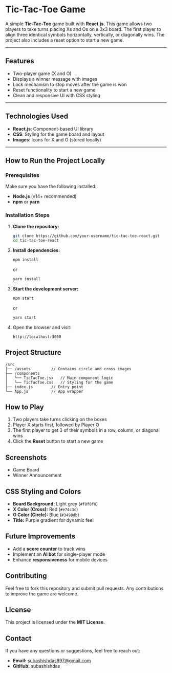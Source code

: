 # **Tic-Tac-Toe Game**

A simple **Tic-Tac-Toe** game built with **React.js**. This game allows two players to take turns placing Xs and Os on a 3x3 board. The first player to align three identical symbols horizontally, vertically, or diagonally wins. The project also includes a reset option to start a new game.

---

## **Features**

- Two-player game (X and O)
- Displays a winner message with images
- Lock mechanism to stop moves after the game is won
- Reset functionality to start a new game
- Clean and responsive UI with CSS styling

---

## **Technologies Used**

- **React.js**: Component-based UI library
- **CSS**: Styling for the game board and layout
- **Images**: Icons for X and O (stored locally)

---

## **How to Run the Project Locally**

### **Prerequisites**

Make sure you have the following installed:

- **Node.js** (v14+ recommended)
- **npm** or **yarn**

### **Installation Steps**

1. **Clone the repository:**

   ```bash
   git clone https://github.com/your-username/tic-tac-toe-react.git
   cd tic-tac-toe-react
   ```

2. **Install dependencies:**

   ```bash
   npm install
   ```

   or

   ```bash
   yarn install
   ```

3. **Start the development server:**

   ```bash
   npm start
   ```

   or

   ```bash
   yarn start
   ```

4. Open the browser and visit:
   ```
   http://localhost:3000
   ```

## **Project Structure**

```
/src
├── /assets         // Contains circle and cross images
├── /components
│   └── TicTacToe.jsx   // Main component logic
│   └── TicTacToe.css   // Styling for the game
├── index.js        // Entry point
└── App.js          // App wrapper
```

## **How to Play**

1. Two players take turns clicking on the boxes
2. Player X starts first, followed by Player O
3. The first player to get 3 of their symbols in a row, column, or diagonal wins
4. Click the **Reset** button to start a new game

## **Screenshots**

- Game Board
- Winner Announcement

## **CSS Styling and Colors**

- **Board Background:** Light grey (`#f0f0f0`)
- **X Color (Cross):** Red (`#e74c3c`)
- **O Color (Circle):** Blue (`#3498db`)
- **Title:** Purple gradient for dynamic feel

## **Future Improvements**

- Add a **score counter** to track wins
- Implement an **AI bot** for single-player mode
- Enhance **responsiveness** for mobile devices

## **Contributing**

Feel free to fork this repository and submit pull requests. Any contributions to improve the game are welcome.

## **License**

This project is licensed under the **MIT License**.

## **Contact**

If you have any questions or suggestions, feel free to reach out:

- **Email:** subashishdas897@gmail.com
- **GitHub:** subashishdas
